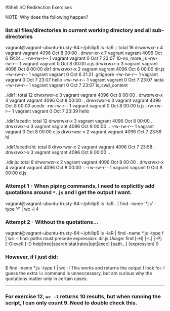 #Shell I/O Redirection Exercises

NOTE: Why does the following happen?

### list all files/directories in current working directory and all sub-directories

vagrant@vagrant-ubuntu-trusty-64:~/philip$ ls -laR
.:
total 16
drwxrwxr-x 4 vagrant vagrant 4096 Oct  8 00:00 .
drwxr-xr-x 7 vagrant vagrant 4096 Oct  6 19:34 ..
-rw-rw-r-- 1 vagrant vagrant    0 Oct  7 23:07 10-no_more_js
-rw-rw-r-- 1 vagrant vagrant    0 Oct  8 00:00 a.js
drwxrwxr-x 3 vagrant vagrant 4096 Oct  8 00:00 dir1
drwxrwxr-x 2 vagrant vagrant 4096 Oct  8 00:00 dir.js
-rw-rw-r-- 1 vagrant vagrant    0 Oct  6 21:21 .gitignore
-rw-rw-r-- 1 vagrant vagrant    0 Oct  7 23:07 hello
-rw-rw-r-- 1 vagrant vagrant    0 Oct  7 23:07 iacta
-rw-rw-r-- 1 vagrant vagrant    0 Oct  7 23:07 ls_cwd_content

./dir1:
total 12
drwxrwxr-x 3 vagrant vagrant 4096 Oct  8 00:00 .
drwxrwxr-x 4 vagrant vagrant 4096 Oct  8 00:00 ..
drwxrwxr-x 3 vagrant vagrant 4096 Oct  8 00:00 acedir
-rw-rw-r-- 1 vagrant vagrant    0 Oct  8 00:00 b.js
-rw-rw-r-- 1 vagrant vagrant    0 Oct  7 23:39 hello

./dir1/acedir:
total 12
drwxrwxr-x 3 vagrant vagrant 4096 Oct  8 00:00 .
drwxrwxr-x 3 vagrant vagrant 4096 Oct  8 00:00 ..
-rw-rw-r-- 1 vagrant vagrant    0 Oct  8 00:00 c.js
drwxrwxr-x 2 vagrant vagrant 4096 Oct  7 23:58 hi

./dir1/acedir/hi:
total 8
drwxrwxr-x 2 vagrant vagrant 4096 Oct  7 23:58 .
drwxrwxr-x 3 vagrant vagrant 4096 Oct  8 00:00 ..

./dir.js:
total 8
drwxrwxr-x 2 vagrant vagrant 4096 Oct  8 00:00 .
drwxrwxr-x 4 vagrant vagrant 4096 Oct  8 00:00 ..
-rw-rw-r-- 1 vagrant vagrant    0 Oct  8 00:00 d.js


### Attempt 1 - When piping commands, I need to explicitly add quotations around `*.js` and I get the output I want.
vagrant@vagrant-ubuntu-trusty-64:~/philip$ ls -laR . | find -name '*.js' -type 'f' | wc -l
4

### Attempt 2 - Without the quotations...
vagrant@vagrant-ubuntu-trusty-64:~/philip$ ls -laR | find -name *.js -type f | wc -l
find: paths must precede expression: dir.js
Usage: find [-H] [-L] [-P] [-Olevel] [-D help|tree|search|stat|rates|opt|exec] [path...] [expression]
0

### However, if I just did:
$ find -name *.js -type f | wc -l
This works and returns the output I look for. I guess the extra `ls` command is unneccessary, but am curious why the quotations matter only in certain cases.


----

### For exercise 12, `wc -l` returns 10 results, but when running the script, I can only count 9. Need to double check this.